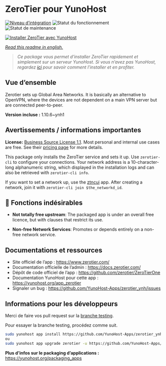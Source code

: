 <!--
N.B.: This README was automatically generated by https://github.com/YunoHost/apps/tree/master/tools/README-generator
It shall NOT be edited by hand.
-->

# ZeroTier pour YunoHost

[![Niveau d’intégration](https://dash.yunohost.org/integration/zerotier.svg)](https://dash.yunohost.org/appci/app/zerotier) ![Statut du fonctionnement](https://ci-apps.yunohost.org/ci/badges/zerotier.status.svg) ![Statut de maintenance](https://ci-apps.yunohost.org/ci/badges/zerotier.maintain.svg)

[![Installer ZeroTier avec YunoHost](https://install-app.yunohost.org/install-with-yunohost.svg)](https://install-app.yunohost.org/?app=zerotier)

*[Read this readme in english.](./README.md)*

> *Ce package vous permet d’installer ZeroTier rapidement et simplement sur un serveur YunoHost.
Si vous n’avez pas YunoHost, regardez [ici](https://yunohost.org/#/install) pour savoir comment l’installer et en profiter.*

## Vue d’ensemble

Zerotier sets up Global Area Networks.
It is basically an alternative to OpenVPN, where the devices are not dependent on a main VPN server but are connected peer-to-peer.


**Version incluse :** 1.10.6~ynh1
## Avertissements / informations importantes

**License:** [Business Source License 1.1](https://github.com/zerotier/ZeroTierOne/blob/master/LICENSE.txt).
Most personal and internal use cases are free. See their [pricing page](https://zerotier.com/pricing/) for more details.

This package only installs the ZeroTier service and sets it up.
Use `zerotier-cli` to configure your connections. Your network address is a 10-character-long alphanumeric string,
 which displayed in the installation logs and can also be retrieved with `zerotier-cli info`.

If you want to set a network up, use the [ztncui](https://github.com/YunoHost-Apps/ztncui_ynh) app.
After creating a network, join it with `zerotier-cli join $the_networkd_id`.

## :red_circle: Fonctions indésirables

- **Not totally free upstream**: The packaged app is under an overall free licence, but with clauses that restrict its use.

- **Non-free Network Services**: Promotes or depends entirely on a non-free network service.

## Documentations et ressources

* Site officiel de l’app : <https://www.zerotier.com/>
* Documentation officielle de l’admin : <https://docs.zerotier.com/>
* Dépôt de code officiel de l’app : <https://github.com/zerotier/ZeroTierOne>
* Documentation YunoHost pour cette app : <https://yunohost.org/app_zerotier>
* Signaler un bug : <https://github.com/YunoHost-Apps/zerotier_ynh/issues>

## Informations pour les développeurs

Merci de faire vos pull request sur la [branche testing](https://github.com/YunoHost-Apps/zerotier_ynh/tree/testing).

Pour essayer la branche testing, procédez comme suit.

``` bash
sudo yunohost app install https://github.com/YunoHost-Apps/zerotier_ynh/tree/testing --debug
ou
sudo yunohost app upgrade zerotier -u https://github.com/YunoHost-Apps/zerotier_ynh/tree/testing --debug
```

**Plus d’infos sur le packaging d’applications :** <https://yunohost.org/packaging_apps>